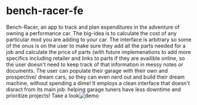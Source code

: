 # bench-racer-fe

Bench-Racer, an app to track and plan expenditures in the adventure of owning a performance car. The big-idea is to calculate the cost of any particular mod you are adding to your car. The interface is arbitrary so some of the onus is on the user to make sure they add all the parts needed for a job and calculate the price of parts (with future implemenations to add more specifics including retailer and links to parts if they are availible online, so the user doesn't need to keep track of that information in messy notes or documents. The user can populate their garage with their own and prospective/ dream cars, so they can even nerd out and build their dream machine, without spending a dime! It employs a clean interface that doesn't disract from its main job: helping garage tuners have less downtime and prioritize projects!
Take a look![demo](https://s19.postimg.cc/7tf8ufzub/bench-racer-demo-img.png)
